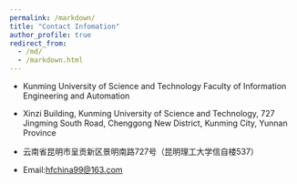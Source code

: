 ```yaml
---
permalink: /markdown/
title: "Contact Infomation"
author_profile: true
redirect_from: 
  - /md/
  - /markdown.html
---
```


* Kunming University of Science and Technology Faculty of Information Engineering and Automation
* Xinzi Building, Kunming University of Science and Technology, 727 Jingming South Road, Chenggong New District, Kunming City, Yunnan Province

* 云南省昆明市呈贡新区景明南路727号（昆明理工大学信自楼537）

* Email:hfchina99@163.com
  

